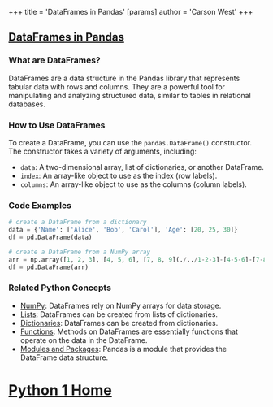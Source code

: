 +++
 title = 'DataFrames in Pandas'
[params]
	author = 'Carson West'
+++
## [DataFrames in Pandas](./../dataframes-in-pandas/)

### What are DataFrames?
DataFrames are a data structure in the Pandas library that represents tabular data with rows and columns. They are a powerful tool for manipulating and analyzing structured data, similar to tables in relational databases.

### How to Use DataFrames
To create a DataFrame, you can use the `pandas.DataFrame()` constructor. The constructor takes a variety of arguments, including:

- `data`: A two-dimensional array, list of dictionaries, or another DataFrame.
- `index`: An array-like object to use as the index (row labels).
- `columns`: An array-like object to use as the columns (column labels).

### Code Examples
```python
# create a DataFrame from a dictionary
data = {'Name': ['Alice', 'Bob', 'Carol'], 'Age': [20, 25, 30]}
df = pd.DataFrame(data)

# create a DataFrame from a NumPy array
arr = np.array([1, 2, 3], [4, 5, 6], [7, 8, 9](./../1-2-3]-[4-5-6]-[7-8-9/))
df = pd.DataFrame(arr)
```

### Related Python Concepts
- [NumPy](./../numpy/): DataFrames rely on NumPy arrays for data storage.
- [Lists](./../lists/): DataFrames can be created from lists of dictionaries.
- [Dictionaries](./../dictionaries/): DataFrames can be created from dictionaries.
- [Functions](./../functions/): Methods on DataFrames are essentially functions that operate on the data in the DataFrame.
- [Modules and Packages](./../modules-and-packages/): Pandas is a module that provides the DataFrame data structure.
# [Python 1 Home](./../python-1-home/)